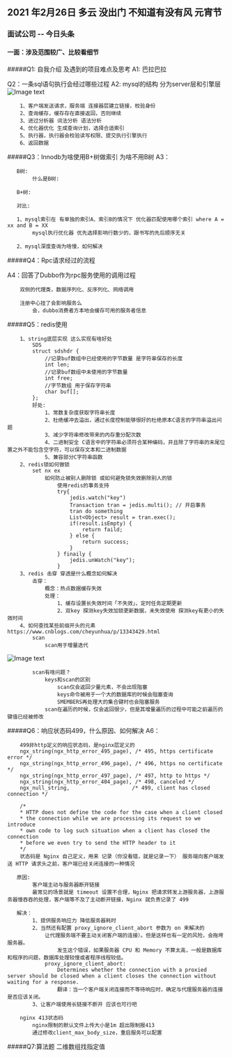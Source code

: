 ## 2021 年2月26日 多云 没出门 不知道有没有风 元宵节

### 面试公司 -- 今日头条


#### 一面：涉及范围较广、比较看细节
   
   
   #####Q1: 自我介绍 及遇到的项目难点及思考
   A1: 巴拉巴拉
   
   
   Q2：一条sql语句执行会经过哪些过程
   A2: 
        mysql的结构 分为server层和引擎层
        ![Image text](https://img-blog.csdnimg.cn/img_convert/9c514ff1d34f3d9e2bcd8b1804458823.png)
        
        1、客户端发送请求，服务端 连接器层建立链接，校验身份
        2、查询缓存，缓存存在直接返回，否则继续
        3、进过分析器 词法分析 语法分析
        4、优化器优化 生成查询计划，选择合适索引
        5、执行器，执行器会校验读写权限、提交执行引擎执行
        6、返回数据
    
   #####Q3：Innodb为啥使用B+树做索引 为啥不用B树
   A3：
       
       B树:
            什么是B树:
                 
       B+树: 
       
       对比:
        
       1、mysql索引在 有单独的索引A、索引B的情况下 优化器匹配使用哪个索引 where A = xx and B = XX
            mysql执行优化器 优先选择影响行数少的，跟书写的先后顺序无关
       
       2、mysql深度查询为啥慢，如何解决
       
       
   #####Q4：Rpc请求经过的流程
   
   A4：回答了Dubbo作为rpc服务使用的调用过程
        
        双侧的代理类，数据序列化、反序列化、网络调用
        
        注册中心挂了会影响服务么
            会，dubbo消费者方本地会缓存可用的服务者信息
        
           
   #####Q5：redis使用
   
        1、string底层实现 这么实现有啥好处
            SDS
            struct sdshdr {
                //记录buf数组中已经使用的字节数量 是字符串保存的长度
                int len;
                //记录buf数组中未使用的字节数量
                int free;
                //字节数组 用于保存字符串
                char buf[];                
            };
            好处:
                1、常数复杂度获取字符串长度
                2、杜绝缓冲去溢出，通过长度控制能够很好的杜绝原本C语言的字符串溢出问题
                3、减少字符串修改带来的内存重分配次数
                4、二进制安全 C语言中的字符串必须符合某种编码，并且除了字符串的末尾位置之外不能包含空字符，可以保存文本和二进制数据
                5、兼容部分C字符串函数
        2、redis锁如何做锁
            set nx ex 
                如何防止被别人删除锁 或如何避免锁失效删除别人的锁
                    使用redis的事务支持
                    try{
                        jedis.watch("key")
                        Transaction tran = jedis.multi(); // 开启事务
                        tran do something
                        List<Object> result = tran.exec();
                        if(result.isEmpty) {
                            return faild;
                        } else {
                            return success;
                        }
                    } finaily {
                        jedis.unWatch("key");
                    }         
        3、redis 击穿 穿透是什么概念如何解决
            击穿：
                概念：热点数据缓存失效
                处理：
                    1、缓存设置长失效时间「不失效」，定时任务定期更新
                    2、双key 探测key失效加锁更新数据，未失效使用 探测key有更小的失效时间
        4、如何查找某些前缀开头的元素 https://www.cnblogs.com/cheyunhua/p/13343429.html
            scan  
                scan用于增量迭代            
   ![Image text](https://img2020.cnblogs.com/other/268224/202007/268224-20200719105137483-1089514405.jpg)
             
            scan有啥问题？
                keys和scan的区别
                    scan仅会返回少量元素，不会出现阻塞
                    keys命令被用于一个大的数据库的时候会阻塞查询
                    SMEMBERS再处理大的集合键时也会阻塞服务
                scan在遍历的时候，仅会返回很少，但是其增量遍历的过程中可能之前遍历的键值已经被修改
        
        
   #####Q6：响应状态码499，什么原因、如何解决
   A6：
        
        499非http定义的响应状态码，是nginx层定义的
        ngx_string(ngx_http_error_495_page), /* 495, https certificate error */
        ngx_string(ngx_http_error_496_page), /* 496, https no certificate */
        ngx_string(ngx_http_error_497_page), /* 497, http to https */
        ngx_string(ngx_http_error_404_page), /* 498, canceled */
        ngx_null_string,                    /* 499, client has closed connection */
        
        /*
        * HTTP does not define the code for the case when a client closed
        * the connection while we are processing its request so we introduce
        * own code to log such situation when a client has closed the connection
        * before we even try to send the HTTP header to it
        */
        状态码是 Nginx 自己定义，用来 记录（你没看错，就是记录一下） 服务端向客户端发送 HTTP 请求头之前，客户端已经关闭连接的一种情况

       原因:
            客户端主动与服务器断开链接
            最常见的场景就是 timeout 设置不合理，Nginx 把请求转发上游服务器，上游服务器慢吞吞的处理，客户端等不及了主动断开链接，Nginx 就负责记录了 499
            
       解决：
            1、提供服务响应力 降低服务器耗时
            2、当然还有配置 proxy_ignore_client_abort 参数为 on 来解决的
                让代理服务端不要主动关闭客户端的连接）。但是这样也有一定的风险，会拖垮服务器。
                    发生这个错误，如果服务器 CPU 和 Memory 不算太高，一般是数据库和程序的问题，数据库处理较慢或者程序线程较低。
                proxy_ignore_client_abort:
                    Determines whether the connection with a proxied server should be closed when a client closes the connection without waiting for a response.
                    翻译：当一个客户端关闭连接而不等待响应时，确定与代理服务器的连接是否应该关闭。
            3、让客户端使用长链接不断开 应该也可行吧
       
        nginx 413状态码
            nginx限制的默认文件上传大小是1m 超出限制报413
            通过修改client_max_body_size，重启服务可以配置 
  
  #####Q7:算法题 二维数组找指定值